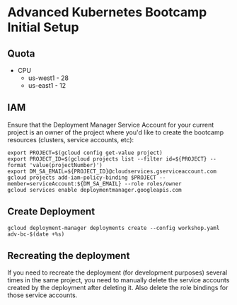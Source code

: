 # Advanced Kubernetes Bootcamp Initial Setup

## Quota

* CPU
  * us-west1 - 28
  * us-east1 - 12

## IAM

Ensure that the Deployment Manager Service Account
for your current project is an owner of the project where you'd like to create
the bootcamp resources (clusters, service accounts, etc):

    export PROJECT=$(gcloud config get-value project)
    export PROJECT_ID=$(gcloud projects list --filter id=${PROJECT} --format 'value(projectNumber)')
    export DM_SA_EMAIL=${PROJECT_ID}@cloudservices.gserviceaccount.com
    gcloud projects add-iam-policy-binding $PROJECT --member=serviceAccount:${DM_SA_EMAIL} --role roles/owner
    gcloud services enable deploymentmanager.googleapis.com

## Create Deployment

    gcloud deployment-manager deployments create --config workshop.yaml adv-bc-$(date +%s)

## Recreating the deployment

If you need to recreate the deployment (for development purposes) several times
in the same project, you need to manually delete the service accounts created
by the deployment after deleting it. Also delete the role bindings for those
service accounts.

